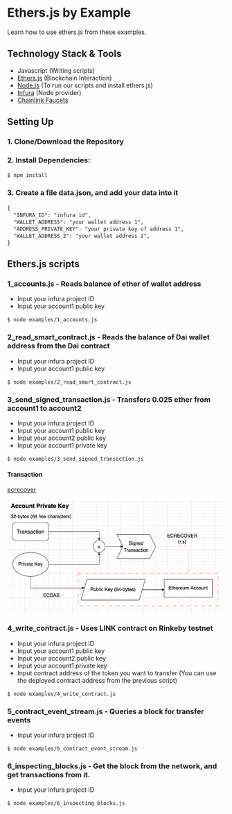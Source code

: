 # Ethers.js by Example
Learn how to use ethers.js from these examples.

## Technology Stack & Tools

- Javascript (Writing scripts)
- [Ethers.js](https://docs.ethers.io/v5/) (Blockchain Interaction)
- [Node.js](https://nodejs.org/en/) (To run our scripts and install ethers.js)
- [Infura](https://infura.io/) (Node provider)
- [Chainlink Faucets](https://faucets.chain.link/rinkeby)

## Setting Up
### 1. Clone/Download the Repository

### 2. Install Dependencies:
```
$ npm install
```

### 3. Create a file data.json, and add your data into it
```
{
  "INFURA_ID": "infura id",
  "WALLET_ADDRESS": "your wallet address 1",
  "ADDRESS_PRIVATE_KEY": "your private key of address 1",
  "WALLET_ADDRESS_2": "your wallet address 2",
}
```


## Ethers.js scripts

### 1_accounts.js - Reads balance of ether of wallet address
- Input your infura project ID 
- Input your account1 public key
```
$ node examples/1_accounts.js
```

### 2_read_smart_contract.js - Reads the balance of Dai wallet address from the Dai contract
- Input your infura project ID
- Input your account1 public key
```
$ node examples/2_read_smart_contract.js
```

### 3_send_signed_transaction.js - Transfers 0.025 ether from account1 to account2
- Input your infura project ID 
- Input your account1 public key
- Input your account2 public key
- Input your account1 private key
```
$ node examples/3_send_signed_transaction.js
```
#### Transaction
[ecrecover](https://soliditydeveloper.com/ecrecover)

![Transaction](./images/transaction.png)

### 4_write_contract.js - Uses LINK contract on Rinkeby testnet
- Input your infura project ID 
- Input your account1 public key
- Input your account2 public key
- Input your account1 private key
- Input contract address of the token you want to transfer (You can use the deployed contract address from the previous script)
```
$ node examples/4_write_contract.js
```

### 5_contract_event_stream.js - Queries a block for transfer events
- Input your infura project ID 
```
$ node examples/5_contract_event_stream.js
```

### 6_inspecting_blocks.js - Get the block from the network, and get transactions from it.
- Input your infura project ID 
```
$ node examples/6_inspecting_blocks.js
```